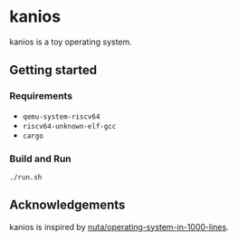 # kanios

kanios is a toy operating system.

## Getting started

### Requirements

- `qemu-system-riscv64`
- `riscv64-unknown-elf-gcc`
- `cargo`

### Build and Run

`./run.sh`

## Acknowledgements

kanios is inspired by [nuta/operating-system-in-1000-lines](https://github.com/nuta/operating-system-in-1000-lines).
